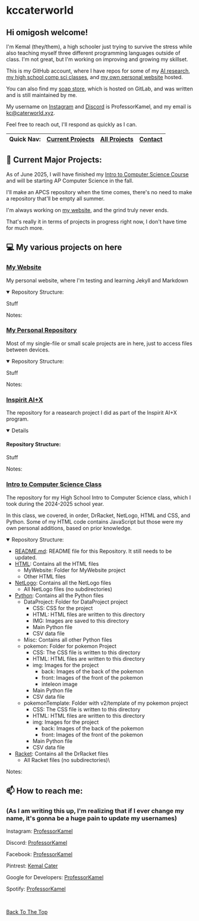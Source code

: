 # kccaterworld

## Hi omigosh welcome!

I'm Kemal (they/them), a high schooler just trying to survive the stress while also teaching myself three different programming languages outside of class.
I'm not great, but I'm working on improving and growing my skillset.

This is my GitHub account, where I have repos for some of my [AI research](https://github.com/kccaterworld/inspiritwork),
[my high school comp sci classes](https://github.com/kccaterworld/kcater70IntroToCS),
and [my own personal website](https://github.com/kccaterworld/kccaterworld.github.io) hosted.

You can also find my [soap store](https://go.caterworld.xyz/sudsysoapstore), which is hosted on GitLab, and was written and is still maintained by me.

My username on [Instagram](https://www.instagram.com/professorkamel?igsh=MTJodWRlOHRsdzh2Yw==) and [Discord](https://discord.com/users/1137731457167659031) is ProfessorKamel, and my email is kc@caterworld.xyz.

Feel free to reach out, I'll respond as quickly as I can.

| Quick Nav: | [Current Projects](#-current-major-projects) | [All Projects](#-my-various-projects-on-here) | [Contact](#-how-to-reach-me) |
| ----------- | ------------------------------------ | ------------------------------------ | --------------------------- |

## 🔭 Current Major Projects:
As of June 2025, I will have finished my [Intro to Computer Science Course](https://github.com/kccaterworld/kcater70IntroToCS) and will be starting AP Computer Science in the fall.

I'll make an APCS repository when the time comes, there's no need to make a repository that'll be empty all summer.

I'm always working on [my website](https://github.com/kccaterworld/kccaterworld.github.io), and the grind truly never ends.

That's really it in terms of projects in progress right now, I don't have time for much more.

## 💻 My various projects on here
### [My Website](https://github.com/kccaterworld/kccaterworld.github.io)
My personal website, where I'm testing and learning Jekyll and Markdown

<details open>
<summary>Repository Structure:</summary>

Stuff

</details>

Notes:

### [My Personal Repository](https://github.com/kccaterworld/kccaterworld)
Most of my single-file or small scale projects are in here, just to access files between devices.

<details open>
<summary>Repository Structure:</summary>

Stuff

</details>

Notes:

### [Inspirit AI+X](https://github.com/kccaterworld/inspiritwork)
The repository for a reasearch project I did as part of the Inspirit AI+X program.

<details open>

#### <summary>Repository Structure:</summary>

Stuff

</details>

Notes:

### [Intro to Computer Science Class](https://github.com/kccaterworld/kcater70IntroToCS)
The repository for my High School Intro to Computer Science class, which I took during the 2024-2025 school year.

In this class, we covered, in order, DrRacket, NetLogo, HTML and CSS, and Python.
Some of my HTML code contains JavaScript but those were my own personal additions, based on prior knowledge.

<details open>
<summary>Repository Structure:</summary>

- [README.md](https://github.com/kccaterworld/kcater70IntroToCS/blob/main/README.md): README file for this Repository. It still needs to be updated.
- [HTML](https://github.com/kccaterworld/kcater70IntroToCS/tree/main/HTML): Contains all the HTML files
  - MyWebsite: Folder for MyWebsite project
  - Other HTML files
- [NetLogo](https://github.com/kccaterworld/kcater70IntroToCS/tree/main/NetLogo): Contains all the NetLogo files
  - All NetLogo files (no subdirectories)
- [Python](https://github.com/kccaterworld/kcater70IntroToCS/tree/main/Python): Contains all the Python files
  - DataProject: Folder for DataProject project
    - CSS: CSS for the project
    - HTML: HTML files are written to this directory
    - IMG: Images are saved to this directory
    - Main Python file
    - CSV data file
  - Misc: Contains all other Python files
  - pokemon: Folder for pokemon Project
    - CSS: The CSS file is written to this directory
    - HTML: HTML files are written to this directory 
    - img: Images for the project
      - back: Images of the back of the pokemon
      - front: Images of the front of the pokemon
      - inteleon image
    - Main Python file
    - CSV data file
  - pokemonTemplate: Folder with v2/template of my pokemon project
    - CSS: The CSS file is written to this directory
    - HTML: HTML files are written to this directory 
    - img: Images for the project
      - back: Images of the back of the pokemon
      - front: Images of the front of the pokemon
    - Main Python file
    - CSV data file
- [Racket](https://github.com/kccaterworld/kcater70IntroToCS/tree/main/Racket): Contains all the DrRacket files
  - All Racket files (no subdirectories)\

</details>

Notes:

## 📫 How to reach me:
### (As I am writing this up, I'm realizing that if I ever change my name, it's gonna be a huge pain to update my usernames)
Instagram: [ProfessorKamel](https://www.instagram.com/professorkamel?igsh=MTJodWRlOHRsdzh2Yw==)

Discord: [ProfessorKamel](https://discord.com/users/1137731457167659031)

Facebook: [ProfessorKamel](https://www.facebook.com/share/1ESDT8K8Sa/)

Pintrest: [Kemal Cater](https://www.pinterest.com/kemalcater/)

Google for Developers: [ProfessorKamel](http://g.dev/professorkamel)

Spotify: [ProfessorKamel](https://open.spotify.com/user/31uuicutk5i635gxru4fuw2crkv4?si=beaea893c13c4266)

<br>

[Back To The Top](#hi-omigosh-welcome)
